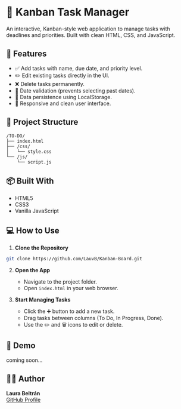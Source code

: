 # 📝 Kanban Task Manager

An interactive, Kanban-style web application to manage tasks with deadlines and priorities. Built with clean HTML, CSS, and JavaScript.

## 🚀 Features

- ✅ Add tasks with name, due date, and priority level.
- ✏️ Edit existing tasks directly in the UI.
- ❌ Delete tasks permanently.
- 📅 Date validation (prevents selecting past dates).
- 💾 Data persistence using LocalStorage.
- 🎨 Responsive and clean user interface.

## 📁 Project Structure

```
/TO-DO/
├── index.html
├── /css/
│   └── style.css
└── /js/
    └── script.js
```

## 📦 Built With

- HTML5
- CSS3
- Vanilla JavaScript

## 💻 How to Use

1. **Clone the Repository**

```bash
git clone https://github.com/LauvB/Kanban-Board.git
```

2. **Open the App**

   - Navigate to the project folder.
   - Open `index.html` in your web browser.

3. **Start Managing Tasks**
   - Click the ➕ button to add a new task.
   - Drag tasks between columns (To Do, In Progress, Done).
   - Use the ✏️ and 🗑️ icons to edit or delete.

## 📎 Demo

coming soon...

## 👩‍💻 Author

**Laura Beltrán**  
[GitHub Profile](https://github.com/LauvB)
